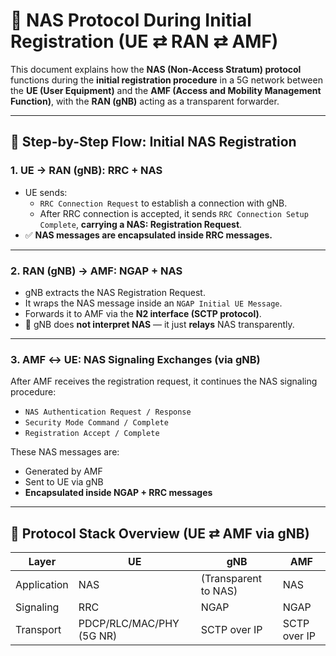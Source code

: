 # 📡 NAS Protocol During Initial Registration (UE ⇄ RAN ⇄ AMF)

This document explains how the **NAS (Non-Access Stratum) protocol** functions during the **initial registration procedure** in a 5G network between the **UE (User Equipment)** and the **AMF (Access and Mobility Management Function)**, with the **RAN (gNB)** acting as a transparent forwarder.

---

## 🔄 Step-by-Step Flow: Initial NAS Registration

### 1. UE → RAN (gNB): RRC + NAS

- UE sends:
  - `RRC Connection Request` to establish a connection with gNB.
  - After RRC connection is accepted, it sends `RRC Connection Setup Complete`, **carrying a NAS: Registration Request**.
- ✅ **NAS messages are encapsulated inside RRC messages.**

---

### 2. RAN (gNB) → AMF: NGAP + NAS

- gNB extracts the NAS Registration Request.
- It wraps the NAS message inside an `NGAP Initial UE Message`.
- Forwards it to AMF via the **N2 interface (SCTP protocol)**.
- 🧠 gNB does **not interpret NAS** — it just **relays** NAS transparently.

---

### 3. AMF ↔ UE: NAS Signaling Exchanges (via gNB)

After AMF receives the registration request, it continues the NAS signaling procedure:

- `NAS Authentication Request / Response`
- `Security Mode Command / Complete`
- `Registration Accept / Complete`

These NAS messages are:
- Generated by AMF
- Sent to UE via gNB
- **Encapsulated inside NGAP + RRC messages**

---

## 🧭 Protocol Stack Overview (UE ⇄ AMF via gNB)

| Layer         | UE                       | gNB                        | AMF                      |
|---------------|---------------------------|----------------------------|--------------------------|
| Application   | NAS                       | (Transparent to NAS)       | NAS                      |
| Signaling     | RRC                       | NGAP                       | NGAP                     |
| Transport     | PDCP/RLC/MAC/PHY (5G NR) | SCTP over IP               | SCTP over IP             |

